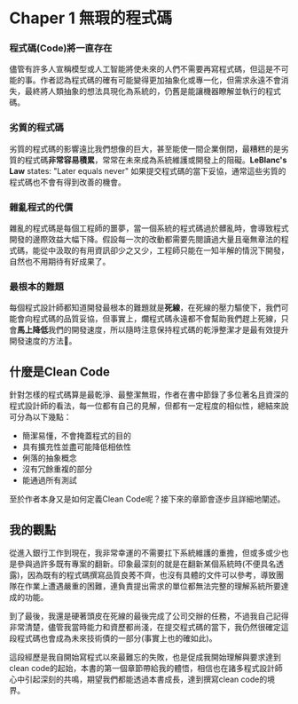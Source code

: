 # Chaper 1 無瑕的程式碼

### 程式碼\(Code\)將一直存在

儘管有許多人宣稱模型或人工智能將使未來的人們不需要再寫程式碼，但這是不可能的事。作者認為程式碼的確有可能變得更加抽象化或專一化，但需求永遠不會消失，最終將人類抽象的想法具現化為系統的，仍舊是能讓機器瞭解並執行的程式碼。

### 劣質的程式碼

劣質的程式碼的影響遠比我們想像的巨大，甚至能使一間企業倒閉，最糟糕的是劣質的程式碼**非常容易積累**，常常在未來成為系統維護或開發上的阻礙。**LeBlanc's Law** states: "Later equals never" 如果提交程式碼的當下妥協，通常這些劣質的程式碼也不會有得到改善的機會。

### 雜亂程式的代價

雜亂的程式碼是每個工程師的噩夢，當一個系統的程式碼過於髒亂時，會導致程式開發的邊際效益大幅下降。假設每一次的改動都需要先閱讀過大量且毫無章法的程式碼，能從中汲取的有用資訊卻少之又少，工程師只能在一知半解的情況下開發，自然也不用期待有好成果了。

### 最根本的難題

每個程式設計師都知道開發最根本的難題就是**死線**，在死線的壓力驅使下，我們可能會向程式碼的品質妥協，但事實上，爛程式碼永遠都不會幫助我們趕上死線，只會**馬上降低**我們的開發速度，所以隨時注意保持程式碼的乾淨整潔才是最有效提升開發速度的方法。

## 什麼是Clean Code

針對怎樣的程式碼算是最乾淨、最整潔無瑕，作者在書中節錄了多位著名且資深的程式設計師的看法，每一位都有自己的見解，但都有一定程度的相似性，總結來說可分為以下幾點：

* 簡潔易懂，不會掩蓋程式的目的
* 具有擴充性並盡可能降低相依性
* 俐落的抽象概念
* 沒有冗餘重複的部分
* 能通過所有測試

至於作者本身又是如何定義Clean Code呢？接下來的章節會逐步且詳細地闡述。

## 我的觀點

從進入銀行工作到現在，我非常幸運的不需要扛下系統維護的重擔，但或多或少也是參與過許多既有專案的翻新。印象最深刻的就是在翻新某個系統時\(不便具名透露\)，因為既有的程式碼撰寫品質良莠不齊，也沒有具體的文件可以參考，導致團隊在作業上遭遇嚴重的困難，連負責提出需求的單位都無法完整的理解系統所要達成的功能。

到了最後，我還是硬著頭皮在死線的最後完成了公司交辦的任務，不過我自己記得非常清楚，儘管我當時能力和資歷都尚淺，在提交程式碼的當下，我仍然很確定這段程式碼也會成為未來技術債的一部分\(事實上也的確如此\)。

這段經歷是我自開始寫程式以來最難忘的失敗，也是促成我開始理解與要求達到clean code的起始，本書的第一個章節帶給我的體悟，相信也在諸多程式設計師心中引起深刻的共鳴，期望我們都能透過本書成長，達到撰寫clean code的境界。

